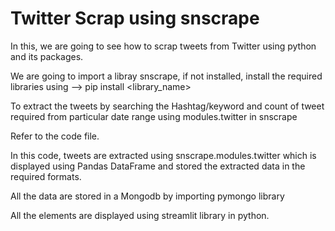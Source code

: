 # Twitter Scrap using snscrape

In this, we are going to see how to scrap tweets from Twitter using python and its packages.

We are going to import a libray snscrape, if not installed, install the required libraries using --> pip install <library_name>

To extract the tweets by searching the Hashtag/keyword and count of tweet required from particular date range using modules.twitter in snscrape

Refer to the code file.

In this code, tweets are extracted using snscrape.modules.twitter which is displayed using Pandas DataFrame and stored the extracted data in the required formats.

All the data are stored in a Mongodb by importing pymongo library

All the elements are displayed using streamlit library in python.
